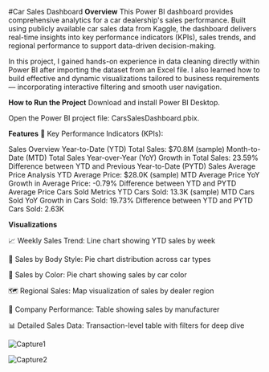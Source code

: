 #Car Sales Dashboard
**Overview**
This Power BI dashboard provides comprehensive analytics for a car dealership's sales performance. Built using publicly available car sales data from Kaggle, the dashboard delivers real-time insights into key performance indicators (KPIs), sales trends, and regional performance to support data-driven decision-making.

In this project, I gained hands-on experience in data cleaning directly within Power BI after importing the dataset from an Excel file. I also learned how to build effective and dynamic visualizations tailored to business requirements — incorporating interactive filtering and smooth user navigation.

**How to Run the Project**
Download and install Power BI Desktop.

Open the Power BI project file: CarsSalesDashboard.pbix.

**Features**
🔹 Key Performance Indicators (KPIs):

Sales Overview
Year-to-Date (YTD) Total Sales: $70.8M (sample)
Month-to-Date (MTD) Total Sales
Year-over-Year (YoY) Growth in Total Sales: 23.59%
Difference between YTD and Previous Year-to-Date (PYTD) Sales
Average Price Analysis
YTD Average Price: $28.0K (sample)
MTD Average Price
YoY Growth in Average Price: -0.79%
Difference between YTD and PYTD Average Price
Cars Sold Metrics
YTD Cars Sold: 13.3K (sample)
MTD Cars Sold
YoY Growth in Cars Sold: 19.73%
Difference between YTD and PYTD Cars Sold: 2.63K

**Visualizations**

📈 Weekly Sales Trend: Line chart showing YTD sales by week

🧾 Sales by Body Style: Pie chart distribution across car types

🎨 Sales by Color: Pie chart showing sales by car color

🗺️ Regional Sales: Map visualization of sales by dealer region

🏢 Company Performance: Table showing sales by manufacturer

📊 Detailed Sales Data: Transaction-level table with filters for deep dive


![Capture1](https://github.com/user-attachments/assets/e119b8dd-5149-4c88-8af4-4e50962703a6)

![Capture2](https://github.com/user-attachments/assets/62e3db16-ebed-44bb-aa8d-9d118a79d80e)

